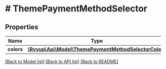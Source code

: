 # # ThemePaymentMethodSelector

## Properties

Name | Type | Description | Notes
------------ | ------------- | ------------- | -------------
**colors** | [**\Rvvup\Api\Model\ThemePaymentMethodSelectorColors**](ThemePaymentMethodSelectorColors.md) |  |

[[Back to Model list]](../../README.md#models) [[Back to API list]](../../README.md#endpoints) [[Back to README]](../../README.md)
